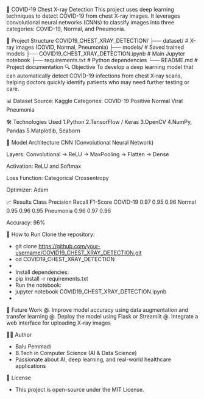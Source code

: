 🦠 COVID-19 Chest X-ray Detection
This project uses deep learning techniques to detect COVID-19 from chest X-ray images. It leverages convolutional neural networks (CNNs) to classify images into three categories: COVID-19, Normal, and Pneumonia.

📁 Project Structure
COVID19_CHEST_XRAY_DETECTION/
├── dataset/                # X-ray images (COVID, Normal, Pneumonia)
├── models/                 # Saved trained models
├── COVID19_CHEST_XRAY_DETECTION.ipynb  # Main Jupyter notebook
├── requirements.txt        # Python dependencies
└── README.md               # Project documentation
🔍 Objective
To develop a deep learning model that can automatically detect COVID-19 infections from chest X-ray scans, helping doctors quickly identify patients who may need further testing or care.

📊 Dataset
Source: Kaggle
Categories:
      COVID-19 Positive
Normal
Viral Pneumonia

🛠️ Technologies Used
1.Python
2.TensorFlow / Keras
3.OpenCV
4.NumPy, Pandas
5.Matplotlib, Seaborn

🧠 Model Architecture
CNN (Convolutional Neural Network)

Layers: Convolutional → ReLU → MaxPooling → Flatten → Dense

Activation: ReLU and Softmax

Loss Function: Categorical Crossentropy

Optimizer: Adam

📈 Results
Class	Precision	Recall	F1-Score
COVID-19	0.97	0.95	0.96
Normal	0.95	0.96	0.95
Pneumonia	0.96	0.97	0.96

Accuracy: 96%

🚀 How to Run
Clone the repository:
- git clone https://github.com/your-username/COVID19_CHEST_XRAY_DETECTION.git
- cd COVID19_CHEST_XRAY_DETECTION
- 
- Install dependencies:
- pip install -r requirements.txt
- Run the notebook:
- jupyter notebook COVID19_CHEST_XRAY_DETECTION.ipynb
- 
📌 Future Work
 @. Improve model accuracy using data augmentation and transfer learning
 @. Deploy the model using Flask or Streamlit
 @. Integrate a web interface for uploading X-ray images

🧑‍💻 Author
- Balu Pemmadi
- B.Tech in Computer Science (AI & Data Science)
- Passionate about AI, deep learning, and real-world healthcare applications

📄 License
- This project is open-source under the MIT License.
